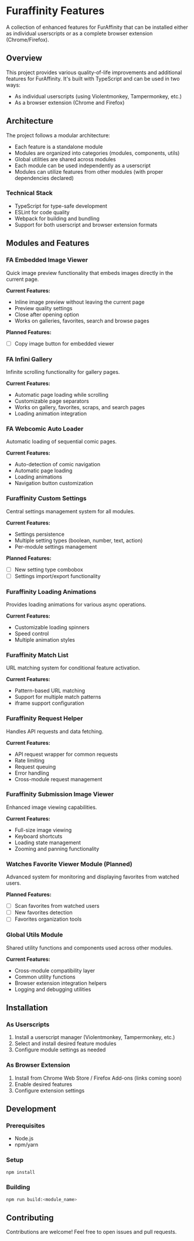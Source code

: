 # Furaffinity Features

A collection of enhanced features for FurAffinity that can be installed either as individual userscripts or as a complete browser extension (Chrome/Firefox).

## Overview

This project provides various quality-of-life improvements and additional features for FurAffinity. It's built with TypeScript and can be used in two ways:
- As individual userscripts (using Violentmonkey, Tampermonkey, etc.)
- As a browser extension (Chrome and Firefox)

## Architecture

The project follows a modular architecture:
- Each feature is a standalone module
- Modules are organized into categories (modules, components, utils)
- Global utilities are shared across modules
- Each module can be used independently as a userscript
- Modules can utilize features from other modules (with proper dependencies declared)

### Technical Stack
- TypeScript for type-safe development
- ESLint for code quality
- Webpack for building and bundling
- Support for both userscript and browser extension formats

## Modules and Features

### FA Embedded Image Viewer
Quick image preview functionality that embeds images directly in the current page.

**Current Features:**
- Inline image preview without leaving the current page
- Preview quality settings
- Close after opening option
- Works on galleries, favorites, search and browse pages

**Planned Features:**
- [ ] Copy image button for embedded viewer

### FA Infini Gallery
Infinite scrolling functionality for gallery pages.

**Current Features:**
- Automatic page loading while scrolling
- Customizable page separators
- Works on gallery, favorites, scraps, and search pages
- Loading animation integration

### FA Webcomic Auto Loader
Automatic loading of sequential comic pages.

**Current Features:**
- Auto-detection of comic navigation
- Automatic page loading
- Loading animations
- Navigation button customization

### Furaffinity Custom Settings
Central settings management system for all modules.

**Current Features:**
- Settings persistence
- Multiple setting types (boolean, number, text, action)
- Per-module settings management

**Planned Features:**
- [ ] New setting type combobox
- [ ] Settings import/export functionality

### Furaffinity Loading Animations
Provides loading animations for various async operations.

**Current Features:**
- Customizable loading spinners
- Speed control
- Multiple animation styles

### Furaffinity Match List
URL matching system for conditional feature activation.

**Current Features:**
- Pattern-based URL matching
- Support for multiple match patterns
- iframe support configuration

### Furaffinity Request Helper
Handles API requests and data fetching.

**Current Features:**
- API request wrapper for common requests
- Rate limiting
- Request queuing
- Error handling
- Cross-module request management

### Furaffinity Submission Image Viewer
Enhanced image viewing capabilities.

**Current Features:**
- Full-size image viewing
- Keyboard shortcuts
- Loading state management
- Zooming and panning functionality

### Watches Favorite Viewer Module (Planned)
Advanced system for monitoring and displaying favorites from watched users.

**Planned Features:**
- [ ] Scan favorites from watched users
- [ ] New favorites detection
- [ ] Favorites organization tools

### Global Utils Module
Shared utility functions and components used across other modules.

**Current Features:**
- Cross-module compatibility layer
- Common utility functions
- Browser extension integration helpers
- Logging and debugging utilities

## Installation

### As Userscripts
1. Install a userscript manager (Violentmonkey, Tampermonkey, etc.)
2. Select and install desired feature modules
3. Configure module settings as needed

### As Browser Extension
1. Install from Chrome Web Store / Firefox Add-ons (links coming soon)
2. Enable desired features
3. Configure extension settings

## Development

### Prerequisites
- Node.js
- npm/yarn

### Setup
```bash
npm install
```

### Building
```bash
npm run build:<module_name>
```

## Contributing

Contributions are welcome! Feel free to open issues and pull requests.
